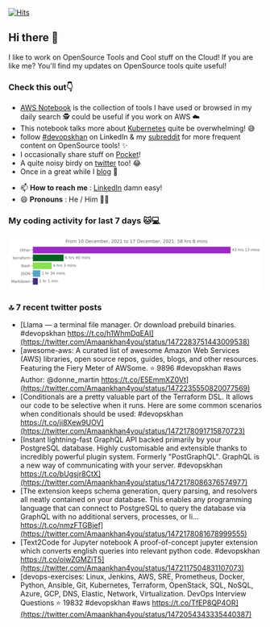 [![Hits](https://hits.seeyoufarm.com/api/count/incr/badge.svg?url=https%3A%2F%2Fgithub.com%2Fakhan4u%2Fhit-counter&count_bg=%2379C83D&title_bg=%23555555&icon=&icon_color=%23E7E7E7&title=visits&edge_flat=false)](https://hits.seeyoufarm.com)

## Hi there 👋

I like to work on OpenSource Tools and Cool stuff on the Cloud! If you are like me? You'll find my updates on OpenSource tools quite useful!

### Check this out👇

* [AWS Notebook](https://histre.com/public/notebooks/dnllyanu/aws/) is the collection of tools I have used or browsed in my daily search 🕵️ could be useful if you work on AWS ☁️
* This notebook talks more about [Kubernetes](https://histre.com/public/notebooks/6uxdvo3y/kubernetes/) quite be overwhelming! 😅
* follow [#devopskhan](https://www.linkedin.com/feed/hashtag/devopskhan/) on LinkedIn & my [subreddit](https://www.reddit.com/r/devopskhan/) for more frequent content on OpenSource tools! ✨
* I occasionally share stuff on [Pocket](https://getpocket.com/@ej6g8d1dp2829A16a9Tf5d4T6bAMp3d8791rejDe86yem3bm4e14ex4fT4dluk29)!
* A quite noisy birdy on [twitter](https://twitter.com/Amaankhan4you) too! 😂
* Once in a great while I [blog](https://linuxparrot.com/) 😬


- 📫 **How to reach me** : [LinkedIn](https://www.linkedin.com/in/amaan-khan-linux-ninja) damn easy!
- 😄 **Pronouns** : He / Him 🤷‍♂️

### My coding activity for last 7 days 🐱💻

<img src="https://github.com/akhan4u/akhan4u/blob/main/images/stat.svg" alt="Amaan's Wakatime Activity!"/>

### 🔝 7 recent twitter posts
<!-- DEVDOJO:START -->
- [Llama — a terminal file manager. Or download prebuild binaries. #devopskhan https://t.co/h1WhmDqEAI](https://twitter.com/Amaankhan4you/status/1472283751443009538)
- [awesome-aws: A curated list of awesome Amazon Web Services &lpar;AWS&rpar; libraries, open source repos, guides, blogs, and other resources.  Featuring the Fiery Meter of AWSome.
⭐️ 9896
#devopskhan #aws
Author: @donne_martin
https://t.co/E5EmmXZ0Vt](https://twitter.com/Amaankhan4you/status/1472235550820077569)
- [Conditionals are a pretty valuable part of the Terraform DSL. It allows our code to be selective when it runs. Here are some common scenarios when conditionals should be used: #devopskhan https://t.co/ji8Xew9UOV](https://twitter.com/Amaankhan4you/status/1472178091715870723)
- [Instant lightning-fast GraphQL API backed primarily by your PostgreSQL database. Highly customisable and extensible thanks to incredibly powerful plugin system. Formerly &quot;PostGraphQL&quot;. GraphQL is a new way of communicating with your server. #devopskhan https://t.co/bUgsjr8CtX](https://twitter.com/Amaankhan4you/status/1472178086376574977)
- [The extension keeps schema generation, query parsing, and resolvers all neatly contained on your database. This enables any programming language that can connect to PostgreSQL to query the database via GraphQL with no additional servers, processes, or li… https://t.co/nmzFTGBjef](https://twitter.com/Amaankhan4you/status/1472178081678999555)
- [Text2Code for Jupyter notebook A proof-of-concept jupyter extension which converts english queries into relevant python code. #devopskhan https://t.co/oiwZGMZiT5](https://twitter.com/Amaankhan4you/status/1472117504831107073)
- [devops-exercises: Linux, Jenkins, AWS, SRE, Prometheus, Docker, Python, Ansible, Git, Kubernetes, Terraform, OpenStack, SQL, NoSQL, Azure, GCP, DNS, Elastic, Network, Virtualization. DevOps Interview Questions
⭐️ 19832
#devopskhan #aws
https://t.co/TfEP8QP4OR](https://twitter.com/Amaankhan4you/status/1472054343335440387)
<!-- DEVDOJO:END -->

<!-- ![Amaan's GitHub stats](https://github-readme-stats.vercel.app/api?username=akhan4u&count_private=true&show_icons=true&hide=contribs) -->
